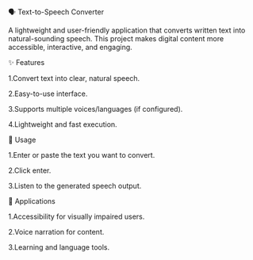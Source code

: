 🗣️ Text-to-Speech Converter

A lightweight and user-friendly application that converts written text into natural-sounding speech. This project makes digital content more accessible, interactive, and engaging.

✨ Features

1.Convert text into clear, natural speech.

2.Easy-to-use interface.

3.Supports multiple voices/languages (if configured).

4.Lightweight and fast execution.

🚀 Usage

1.Enter or paste the text you want to convert.

2.Click enter.

3.Listen to the generated speech output.

📌 Applications

1.Accessibility for visually impaired users.

2.Voice narration for content.

3.Learning and language tools.
